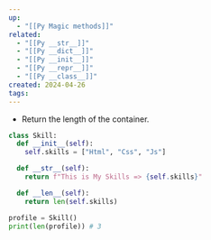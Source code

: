 ```yaml
---
up:
  - "[[Py Magic methods]]"
related:
  - "[[Py __str__]]"
  - "[[Py __dict__]]"
  - "[[Py __init__]]"
  - "[[Py __repr__]]"
  - "[[Py __class__]]"
created: 2024-04-26
tags:
---
```


- Return the length of the container.
```python
class Skill:
  def __init__(self):
    self.skills = ["Html", "Css", "Js"]

  def __str__(self): 
    return f"This is My Skills => {self.skills}"

  def __len__(self):
    return len(self.skills)

profile = Skill()
print(len(profile)) # 3
```